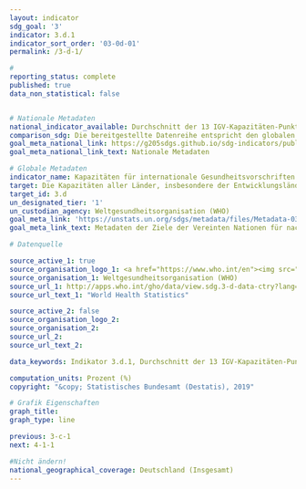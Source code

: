 ```yaml
---
layout: indicator
sdg_goal: '3'
indicator: 3.d.1
indicator_sort_order: '03-0d-01'
permalink: /3-d-1/

#
reporting_status: complete
published: true
data_non_statistical: false


# Nationale Metadaten
national_indicator_available: Durchschnitt der 13 IGV-Kapazitäten-Punktwerte
comparison_sdg: Die bereitgestellte Datenreihe entspricht den globalen SDG-Metadaten.
goal_meta_national_link: https://g205sdgs.github.io/sdg-indicators/public/MetaDe/3.d.1.pdf
goal_meta_national_link_text: Nationale Metadaten

# Globale Metadaten
indicator_name: Kapazitäten für internationale Gesundheitsvorschriften (IGV) und Gesundheitsnotfallvorsorge
target: Die Kapazitäten aller Länder, insbesondere der Entwicklungsländer, in den Bereichen Frühwarnung, Risikominderung und Management nationaler und globaler Gesundheitsrisiken stärken
target_id: 3.d
un_designated_tier: '1'
un_custodian_agency: Weltgesundheitsorganisation (WHO)
goal_meta_link: 'https://unstats.un.org/sdgs/metadata/files/Metadata-03-0D-01.pdf'
goal_meta_link_text: Metadaten der Ziele der Vereinten Nationen für nachhaltige Entwicklung

# Datenquelle

source_active_1: true
source_organisation_logo_1: <a href="https://www.who.int/en"><img src="https://g205sdgs.github.io/sdg-indicators/public/logos/who.png" alt="Logo WHO" /></a>
source_organisation_1: Weltgesundheitsorganisation (WHO)
source_url_1: http://apps.who.int/gho/data/view.sdg.3-d-data-ctry?lang=en
source_url_text_1: "World Health Statistics"

source_active_2: false
source_organisation_logo_2:
source_organisation_2:
source_url_2:
source_url_text_2:

data_keywords: Indikator 3.d.1, Durchschnitt der 13 IGV-Kapazitäten-Punktwerte, Weltgesundheitsorganisation (WHO)

computation_units: Prozent (%)
copyright: "&copy; Statistisches Bundesamt (Destatis), 2019"

# Grafik Eigenschaften
graph_title:
graph_type: line

previous: 3-c-1
next: 4-1-1

#Nicht ändern!
national_geographical_coverage: Deutschland (Insgesamt)
---
```

